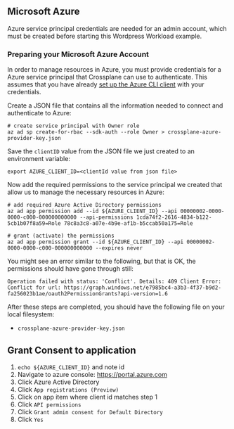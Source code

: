 ## Microsoft Azure

Azure service principal credentials are needed for an admin account, which must be created before starting this Wordpress Workload example.

### Preparing your Microsoft Azure Account

In order to manage resources in Azure, you must provide credentials for a Azure service principal that Crossplane can use to authenticate.
This assumes that you have already [set up the Azure CLI client](https://docs.microsoft.com/en-us/cli/azure/authenticate-azure-cli?view=azure-cli-latest) with your credentials.

Create a JSON file that contains all the information needed to connect and authenticate to Azure:

```console
# create service principal with Owner role
az ad sp create-for-rbac --sdk-auth --role Owner > crossplane-azure-provider-key.json
```

Save the `clientID` value from the JSON file we just created to an environment variable:

```console
export AZURE_CLIENT_ID=<clientId value from json file>
```

Now add the required permissions to the service principal we created that allow us to manage the necessary resources in Azure:

```console
# add required Azure Active Directory permissions
az ad app permission add --id ${AZURE_CLIENT_ID} --api 00000002-0000-0000-c000-000000000000 --api-permissions 1cda74f2-2616-4834-b122-5cb1b07f8a59=Role 78c8a3c8-a07e-4b9e-af1b-b5ccab50a175=Role

# grant (activate) the permissions
az ad app permission grant --id ${AZURE_CLIENT_ID} --api 00000002-0000-0000-c000-000000000000 --expires never
```

You might see an error similar to the following, but that is OK, the permissions should have gone through still:

```console
Operation failed with status: 'Conflict'. Details: 409 Client Error: Conflict for url: https://graph.windows.net/e7985bc4-a3b3-4f37-b9d2-fa256023b1ae/oauth2PermissionGrants?api-version=1.6
```

After these steps are completed, you should have the following file on your local filesystem:

* `crossplane-azure-provider-key.json`

## Grant Consent to application
1. `echo ${AZURE_CLIENT_ID}` and note id
1. Navigate to azure console: https://portal.azure.com
1. Click Azure Active Directory
1. Click `App registrations (Preview)`
1. Click on app item where client id matches step 1
1. Click `API permissions`
1. Click `Grant admin consent for Default Directory`
1. Click `Yes`
